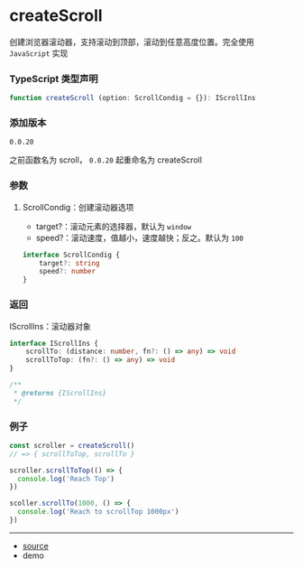 # createScroll

创建浏览器滚动器，支持滚动到顶部，滚动到任意高度位置。完全使用 `JavaScript` 实现



### TypeScript 类型声明

```typescript
function createScroll (option: ScrollCondig = {}): IScrollIns
```



### 添加版本

`0.0.20`

之前函数名为 scroll， `0.0.20` 起重命名为 createScroll



### 参数

1. ScrollCondig：创建滚动器选项

   - target?：滚动元素的选择器，默认为 `window`
   - speed?：滚动速度，值越小，速度越快；反之。默认为 `100`

   ```typescript
   interface ScrollCondig {
       target?: string
       speed?: number
   }
   ```

   

### 返回

IScrollIns：滚动器对象

```typescript
interface IScrollIns {
    scrollTo: (distance: number, fn?: () => any) => void
    scrollToTop: (fn?: () => any) => void
}

/**
 * @returns {IScrollIns}
 */
```



### 例子

```typescript
const scroller = createScroll()
// => { scrollToTop, scrollTo }

scroller.scrollToTop(() => {
  console.log('Reach Top')
})

scoller.scrollTo(1000, () => {
  console.log('Reach to scrollTop 1000px')
})
```



----

- [source](https://github.com/iius-l/iius-s/blob/main/src/browser/createScroll.ts)
- demo